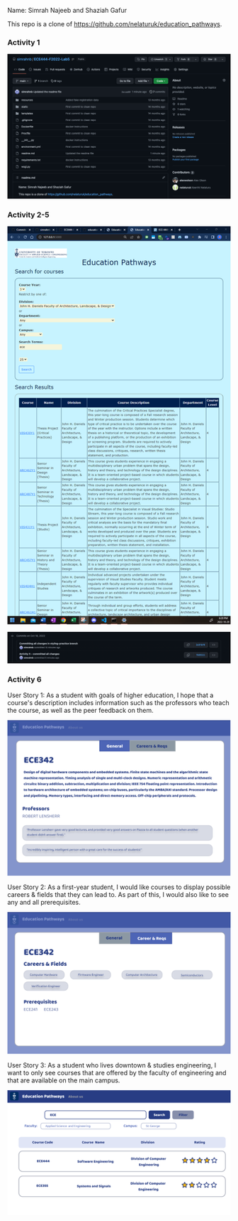 Name: Simrah Najeeb and Shaziah Gafur 

This repo is a clone of https://github.com/nelaturuk/education_pathways. 

### Activity 1 

![ScreenShot](screenshots/Activity1.png)

### Activity 2-5 

![ScreenShot](screenshots/Activity5-1.png)

![ScreenShot](screenshots/Activity5.png)

### Activity 6 

User Story 1: As a student with goals of higher education, I hope that a course's description includes information such as the professors who teach the course, as well as the peer feedback on them. 

![ScreenShot](screenshots/Activity6-UserStory1.png)


User Story 2: As a first-year student, I would like courses to display possible careers & fields that they can lead to. As part of this, I would also like to see any and all prerequisites. 

![ScreenShot](screenshots/Activity6-UserStory2.png)


User Story 3: As a student who lives downtown & studies engineering, I want to only see courses that are offered by the faculty of engineering and that are available on the main campus. 

![ScreenShot](screenshots/Activity6-UserStory3.png)
